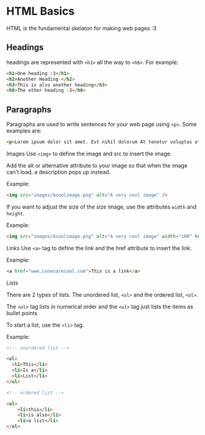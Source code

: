 # HTML Basics 

HTML is the fundamental skelaton for making web pages :3

## Headings

headings are represented with `<h1>` all the way to `<h6>`. For example:

```html
<h1>One heading :3</h1>
<h2>Another Heading </h2>
<h3>This is also another heading</h3>
<h6>The other heading :3</h6>
```

## Paragraphs

Paragraphs are used to write sentences for your web page using `<p>`. Some examples are:

```html
<p>Lorem ipsum dolor sit amet. Est nihil dolorum At tenetur voluptas et excepturi dolore in rerum ratione. Aut dolorem facilis vel nisi quod aut consequatur pariatur sed architecto soluta non voluptatem dolores. Nam beatae Quis est excepturi fuga et quidem corporis est sequi odit.</p>
```

Images
Use `<img>` to define the image and src to insert the image.

Add the alt or alternative attribute to your image so that when the image can't load, a description pops up instead.

Example:

```html
<img src="images/Acoolimage.png" alt="A very cool image" />
```

If you want to adjust the size of the size image, use the attributes `width` and `height`.

Example:

```html
<img src="images/Acoolimage.png" alt="A very cool image" width="100" height="100" />
```

Links
Use `<a>` tag to define the link and the href attribute to insert the link.

Example:

```html
<a href="www.conesarecool.com">This is a link</a>
```

Lists

There are 2 types of lists. The unordered list, `<ul>` and the ordered list, `<ol>`.

The `<ol>` tag lists in numerical order and the `<ul>` tag just lists the items as bullet points

To start a list, use the `<li>` tag.

Example:

```html
<!-- unordered list -->

<ul>
  <li>This</li>
  <li>Is a</li>
  <li>List</li>
</ul>

<!-- ordered list -->

<ol>
    <li>this</li>
    <li>is also</li>
    <li>a list</li>
</ol>
```